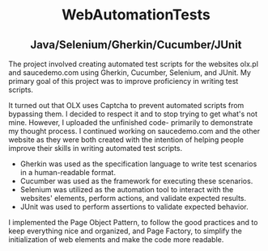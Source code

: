 <h1 align="center">WebAutomationTests</h1>
<h2 align="center">Java/Selenium/Gherkin/Cucumber/JUnit</h2>


The project involved creating automated test scripts for the websites olx.pl and saucedemo.com using Gherkin, Cucumber, Selenium, and JUnit. My primary goal of this project was to improve proficiency in writing test scripts.

It turned out that OLX uses Captcha to prevent automated scripts from bypassing them. I decided to respect it and to stop trying to get what's not mine. However, I uploaded the unfinished code- primarily to demonstrate my thought process. 
I continued working on saucedemo.com and the other website as they were both created with the intention of helping people improve their skills in writing automated test scripts.

- Gherkin was used as the specification language to write test scenarios in a human-readable format. 
- Cucumber was used as the framework for executing these scenarios. 
- Selenium was utilized as the automation tool to interact with the websites' elements, perform actions, and validate expected results. 
- JUnit was used to perform assertions to validate expected behavior.

I implemented the Page Object Pattern, to follow the good practices and to keep everything nice and organized, and Page Factory, to simplify the initialization of web elements and make the code more readable.
